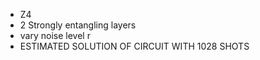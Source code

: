 - Z4
- 2 Strongly entangling layers
- vary noise level r
- ESTIMATED SOLUTION OF CIRCUIT WITH 1028 SHOTS